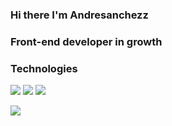 ### Hi there I'm Andresanchezz
### Front-end developer in growth

### Technologies

<a src="https://www.w3schools.com/css/"><img src="https://img.icons8.com/color/48/000000/css3.png"/></a>
<a src="https://www.w3schools.com/html/"><img src="https://img.icons8.com/color/48/000000/html-5.png"/></a>
<img src="https://user-images.githubusercontent.com/111393173/217383624-b226c0e9-79a2-48f0-9a78-6ddd160ae33a.png"/>



<img align="left" src="https://github-readme-stats.vercel.app/api?username=andresanchezz&show_icons=true&theme=react" />

